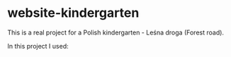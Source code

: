 # website-kindergarten

This is a real project for a Polish kindergarten - Leśna droga (Forest road).

In this project I used: 
